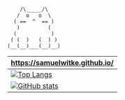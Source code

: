 ```
    /\_____/\
   /  o   o  \
  ( ==  ^  == )
   )         (
  (           )
 ( (  )   (  ) )
(__(__)___(__)__)
```

| https://samuelwitke.github.io/      |
| ----------- |
| [![Top Langs](https://github-readme-stats.vercel.app/api/top-langs/?username=SamuelWitke&hide=html,css&layout=compact&theme=dark&exclude_repo=pqdb&langs_count=4)](https://github.com/anuraghazra/github-readme-stats#top-languages-card)      | 
| [![GitHub stats](https://github-readme-stats.vercel.app/api?username=SamuelWitke&show_icons=true&theme=dark)](https://github.com/anuraghazra/github-readme-stats#github-stats-card)   | 


